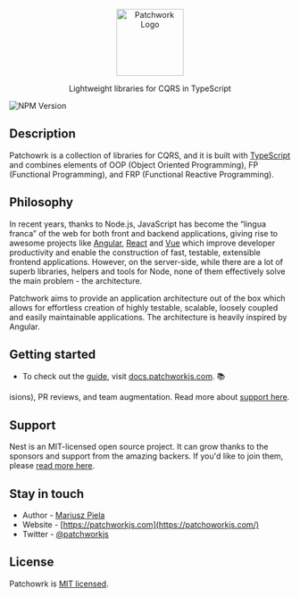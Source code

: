 <p align="center">
  <a href="http://patchworkjs.com/" target="blank"><img src="https://patchworkjs.com/img/logo-small.svg" width="120" alt="Patchwork Logo" /></a>
</p>


  <p align="center"> Lightweight libraries for CQRS in TypeScript</p>
<img src="https://img.shields.io/github/downloads/patchworkjs/patchwork/total?logo=github" alt="NPM Version" />

## Description

Patchowrk is a collection of libraries for CQRS, and it is built with  <a href="http://www.typescriptlang.org" target="_blank">TypeScript</a>  and combines elements of OOP (Object Oriented Programming), FP (Functional Programming), and FRP (Functional Reactive Programming).


## Philosophy

<p>In recent years, thanks to Node.js, JavaScript has become the “lingua franca” of the web for both front and backend applications, giving rise to awesome projects like <a href="https://angular.io/" target="_blank">Angular</a>, <a href="https://github.com/facebook/react" target="_blank">React</a> and <a href="https://github.com/vuejs/vue" target="_blank">Vue</a> which improve developer productivity and enable the construction of fast, testable, extensible frontend applications. However, on the server-side, while there are a lot of superb libraries, helpers and tools for Node, none of them effectively solve the main problem - the architecture.</p>
<p>Patchwork aims to provide an application architecture out of the box which allows for effortless creation of highly testable, scalable, loosely coupled and easily maintainable applications. The architecture is heavily inspired by Angular.</p>

## Getting started

* To check out the [guide](https://docs.patchworkjs.com), visit [docs.patchworkjs.com](https://docs.patchworkjs.com). :books:

isions), PR reviews, and team augmentation. Read more about [support here](https://enterprise.nestjs.com).

## Support

Nest is an MIT-licensed open source project. It can grow thanks to the sponsors and support from the amazing backers. If you'd like to join them, please [read more here](https://docs.nestjs.com/support).


## Stay in touch

* Author - [Mariusz Piela](https://twitter.com/kammysliwiec)
* Website - [https://patchworkjs.com](https://patchoworkjs.com/)
* Twitter - [@patchworkjs](https://twitter.com/patchworkjs)

## License

Patchowrk is [MIT licensed](LICENSE).
